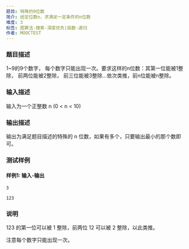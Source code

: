 ```yaml
---
题目: 特殊的9位数
简介: 给定位数n，求满足一定条件的n位数
难度: 3
标签: 图算法-搜索-深度优先|函数-递归
作者: MOOCTEST
---
```


### 题目描述

1~9的9个数字， 每个数字只能出现一次。要求这样的n位数：其第一位能被1整除， 前两位能被2整除， 前三位能被3整除...依次类推，前n位能被n整除。

### 输入描述

输入为一个正整数 n (0 < n < 10)

### 输出描述

输出为满足题目描述的特殊的 n 位数，如果有多个，只要输出最小的那个数即可。

### 测试样例

#### 样例1: 输入-输出

```
3
```

```
123
```

### 说明

123 的第一位可以被 1 整除，前两位 12 可以被 2 整除，以此类推。

注意每个数字只能出现一次。